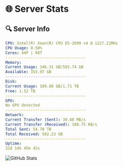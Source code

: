 # 🌐 Server Stats
## 🔍 Server Info
```yaml
CPU: Intel(R) Xeon(R) CPU E5-2699 v4 @ 1227.21MHz
CPU Usage: 0.50%
Cores: 44P | 88T
-----------------------------------
Memory:
Current Usage: 146.31 GB/503.74 GB
Available: 353.97 GB
-----------------------------------
Disk:
Current Usage: 109.80 GB/1.71 TB
Free: 1.52 TB
-----------------------------------
GPU:
No GPU detected
-----------------------------------
Network:
Current Transfer (Sent): 30.88 MB/s
Current Transfer (Received): 108.75 KB/s
Total Sent: 54.70 TB
Total Received: 502.23 GB
-----------------------------------
Uptime:
32d 14h 45m 42s
```
![GitHub Stats](https://img.shields.io/badge/Updated-2025-04-09_12:08:31-blue)